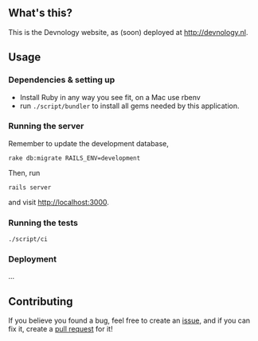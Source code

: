 ## What's this?
This is the Devnology website, as (soon) deployed at <http://devnology.nl>.

## Usage


### Dependencies & setting up
- Install Ruby in any way you see fit, on a Mac use rbenv
- run `./script/bundler` to install all gems needed by this application.


### Running the server
Remember to update the development database,

    rake db:migrate RAILS_ENV=development

Then, run

    rails server

and visit <http://localhost:3000>.


### Running the tests

    ./script/ci

### Deployment
...


## Contributing
If you believe you found a bug, feel free to create an [issue](https://github.com/devnology/website/issues), and if you can fix it, create a [pull request](https://help.github.com/articles/creating-a-pull-request/) for it!
